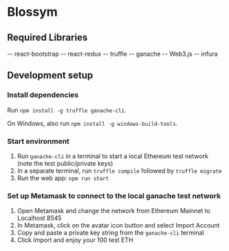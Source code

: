 # Blossym

## Required Libraries
-- react-bootstrap
-- react-redux
-- truffle
-- ganache 
-- Web3.js
-- infura 

## Development setup

### Install dependencies

Run `npm install -g truffle ganache-cli`.

On Windows, also run `npm install -g windows-build-tools`.

### Start environment

1. Run `ganache-cli` in a terminal to start a local Ethereum test network (note the test public/private keys)
2. In a separate terminal, run `truffle compile` followed by `truffle migrate`
3. Run the web app: `npm run start`

### Set up Metamask to connect to the local ganache test network

1. Open Metamask and change the network from Ethereum Mainnet to Localhost 8545
2. In Metamask, click on the avatar icon button and select Import Account
3. Copy and paste a private key string from the `ganache-cli` terminal
4. Click Import and enjoy your 100 test ETH
